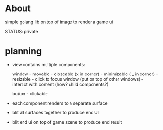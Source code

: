 # About

simple golang lib on top of [image](https://golang.org/pkg/image/) to render a game ui

STATUS: private



# planning

* view contains multiple components:

    window
        - movable
        - closeable (x in corner)
        - minimizable ( _ in corner)
        - resizable
        - click to focus window (put on top of other windows)
        - interact with content (how? child components?)

    button
        - clickable

* each component renders to a separate surface
* blit all surfaces together to produce end UI
* blit end ui on top of game scene to produce end result


